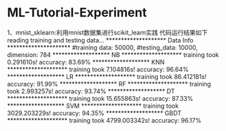 # ML-Tutorial-Experiment

1、mnist_sklearn:利用mnist数据集进行scikit_learn实践
  代码运行结果如下
  reading training and testing data...
	******************** Data Info *********************
	#training data: 50000, #testing_data: 10000, dimension: 784
	******************* NB ********************
	training took 0.291610s!
	accuracy: 83.69%
	******************* KNN ********************
	training took 7.104816s!
	accuracy: 96.64%
	******************* LR ********************
	training took 86.412181s!
	accuracy: 91.99%
	******************* RF ********************
	training took 2.993257s!
	accuracy: 93.74%
	******************* DT ********************
	training took 15.655863s!
	accuracy: 87.33%
	******************* SVM ********************
	training took 3029.203229s!
	accuracy: 94.35%
	******************* GBDT ********************
	training took 4799.003342s!
	accuracy: 96.17%
  
